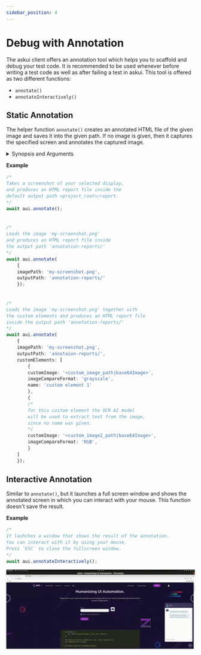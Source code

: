 ```yaml
---
sidebar_position: 4
---
```


# Debug with Annotation

The askui client offers an annotation tool which helps you to scaffold and debug your test code. It is recommended to be used whenever before writing a test code as well as after failing a test in askui. This tool is offered as two different functions:

- `annotate()`
- `annotateInteractively()`

## Static Annotation

The helper function `annotate()` creates an annotated HTML file of the given image and saves it into the given path. If no image is given, then it captures the specified screen and annotates the captured image.

<details>
<summary>Synopsis and Arguments</summary>

**Synopsis**
```ts
UiControlClient.annotate();

// or

UiControlClient.annotate({
    imagePath: '<your-image-path>',
    outputPath: '<path-of-the-generated-html>',
    fileNamePrefix: '<prefix-of-the-output-file>',
    customElements: CustomElementJson[] // more details in the example below
});
```

**Arguments**
- If no argument is given, 
    - A screenshot of your specified screen will be taken, and annotated. Thereafter, it will be saved as an interactive HTML file into the `report/` folder.

- `imagePath`:
  - If defined, the image at the path is loaded and annotated.
  - If not defined, a screenshot of your specified screen is taken and annotated.

- `outputPath`:
    - If defined, the generated HTML report will be saved in this path.
    - If not defined, a folder `report/` will be created in the project root.

- `fileNamePrefix`: The prefix for the resulting HTML report. 

- `customElements`: A *list* of custom elements. The AI model will use them to detect elements similar to them.

</details>


**Example**

```ts
/*
Takes a screenshot of your selected display,
and produces an HTML report file inside the
default output path <project_root>/report.
*/
await aui.annotate();


/*
Loads the image 'my-screenshot.png'
and produces an HTML report file inside
the output path 'annotation-reports/'
*/
await aui.annotate(
    {
    imagePath: 'my-screenshot.png',
    outputPath: 'annotation-reports/'
    });


/*
Loads the image 'my-screenshot.png' together with
the custom elements and produces an HTML report file
inside the output path 'annotation-reports/'
*/
await aui.annotate(
    {
    imagePath: 'my-screenshot.png',
    outputPath: 'annotaion-reports/',
    customElements: [
        {
        customImage: '<custom_image_path|base64Image>',
        imageCompareFormat: 'grayscale',
        name: 'custom element 1'
        },
        {
        /*
        for this custom element the OCR AI model
        will be used to extract text from the image,
        since no name was given.
        */
        customImage: '<custom_image2_path|base64Image>',
        imageCompareFormat: 'RGB',
        }
    ]
    });
```

## Interactive Annotation
Similar to `annotate()`, but it launches a full screen window and shows the annotated screen in which you can interact with your mouse. This function doesn't save the result.

**Example**
```ts
/*
It lauhches a window that shows the result of the annotation.
You can interact with it by using your mouse.
Press `ESC` to close the fullscreen window.
*/
await aui.annotateInteractively();
```

![Interactive Annotation](../../../static/img/gif/interactive-annotate.gif)